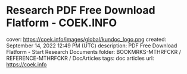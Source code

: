 # Research PDF Free Download Flatform - COEK.INFO

cover: https://coek.info/images/global/kundoc_logo.png
created: September 14, 2022 12:49 PM (UTC)
description: PDF Free Download Flatform - Start Research Documents
folder: BOOKMRKS-MTHRFCKR / REFERENCE-MTHRFCKR / DocArticles
tags: doc articles
url: https://coek.info